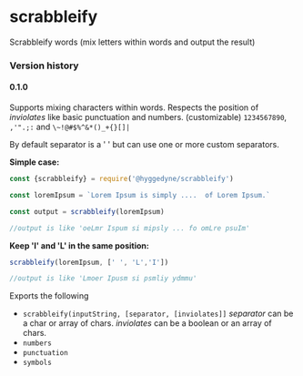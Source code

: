 # scrabbleify
Scrabbleify words (mix letters within words and output the result)

### Version history
#### 0.1.0
Supports mixing characters within words. 
Respects the position of *inviolates* like basic punctuation and numbers. (customizable)
`1234567890`, `,'".;:` and `\~!@#$%^&*()_+{}[]|`

By default separator is a ' ' but can use one or more custom separators.

**Simple case:**
```javascript
const {scrabbleify} = require('@hyggedyne/scrabbleify')

const loremIpsum = `Lorem Ipsum is simply ....  of Lorem Ipsum.`

const output = scrabbleify(loremIpsum)

//output is like 'oeLmr Ispum si mipsly ... fo omLre psuIm'

``` 

**Keep 'I' and 'L' in the same position:**
```javascript
scrabbleify(loremIpsum, [' ', 'L','I'])

//output is like 'Lmoer Ipusm si psmliy ydmmu'
```

Exports the following
* `scrabbleify(inputString, [separator, [inviolates]]` *separator* can be a char or array of chars. *inviolates* can be a boolean or an array of chars.
* `numbers`
* `punctuation`
* `symbols`